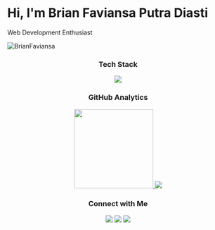 <h1 align="left">Hi, I'm Brian Faviansa Putra Diasti</h1>
<p>Web Development Enthusiast</p>

<p align="left"> <img src="https://komarev.com/ghpvc/?username=BrianFaviansa&label=Profile%20views&color=0000FF&style=for-the-badge" alt="BrianFaviansa" /> </p>

<h3 align="center">Tech Stack</h3>
<p align="center">
  <a href="https://skillicons.dev">
    <img src="https://skillicons.dev/icons?i=js,php,py,cs,html,css,laravel,nodejs,express,react,tailwind,bootstrap,jquery,mysql,mongodb,postgresql,postman,git&theme=dark&perline=9" />
  </a>
</p>

<h3 align="center">GitHub Analytics</h3>
<p align="center">
  <a href="https://github.com/brianfaviansa">
    <img height="180em" src="https://github-readme-stats-brianfaviansas-projects.vercel.app/api/top-langs/?username=BrianFaviansa&layout=compact&theme=algolia&hide=css,pug,scss,less,ejs,hack"/>
    <img src="https://github-readme-streak-stats.herokuapp.com?user=brianfaviansa&theme=algolia&date_format=j%20M%5B%20Y%5D">
  </a>
</p>

<h3 align="center">Connect with Me</h3>
<p align="center">
<a href="https://www.linkedin.com/in/brian-faviansa-putra-diasti-295165253/"><img src="https://img.shields.io/badge/linkedin-%230077B5.svg?style=for-the-badge&logo=linkedin&logoColor=white"/></a>
<a href="mailto:brianfpd31@gmail.com"><img src="https://img.shields.io/badge/Gmail-D14836?style=for-the-badge&logo=gmail&logoColor=white"/></a>
<a href="https://www.instagram.com/brian_fvns/"><img src="https://img.shields.io/badge/Instagram-%23E4405F.svg?style=for-the-badge&logo=Instagram&logoColor=white"/></a>
</p>
